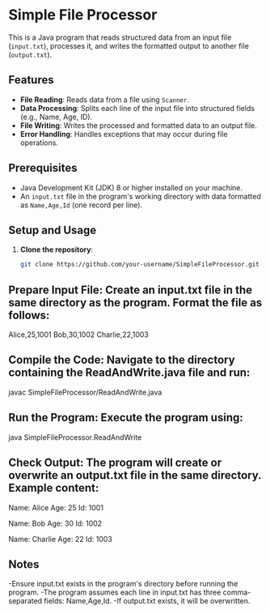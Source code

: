 # Simple File Processor

This is a Java program that reads structured data from an input file (`input.txt`), processes it, and writes the formatted output to another file (`output.txt`).

## Features
- **File Reading**: Reads data from a file using `Scanner`.
- **Data Processing**: Splits each line of the input file into structured fields (e.g., Name, Age, ID).
- **File Writing**: Writes the processed and formatted data to an output file.
- **Error Handling**: Handles exceptions that may occur during file operations.

## Prerequisites
- Java Development Kit (JDK) 8 or higher installed on your machine.
- An `input.txt` file in the program's working directory with data formatted as `Name,Age,Id` (one record per line).

## Setup and Usage
1. **Clone the repository**:
   ```bash
   git clone https://github.com/your-username/SimpleFileProcessor.git
   
## Prepare Input File: Create an input.txt file in the same directory as the program. Format the file as follows:

Alice,25,1001
Bob,30,1002
Charlie,22,1003

## Compile the Code: Navigate to the directory containing the ReadAndWrite.java file and run:

javac SimpleFileProcessor/ReadAndWrite.java

## Run the Program: Execute the program using:

java SimpleFileProcessor.ReadAndWrite

## Check Output: The program will create or overwrite an output.txt file in the same directory. Example content:

Name: Alice
Age: 25
Id: 1001

Name: Bob
Age: 30
Id: 1002

Name: Charlie
Age: 22
Id: 1003


## Notes
-Ensure input.txt exists in the program's directory before running the program.
-The program assumes each line in input.txt has three comma-separated fields: Name,Age,Id.
-If output.txt exists, it will be overwritten.

